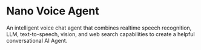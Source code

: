# Nano Voice Agent
An intelligent voice chat agent that combines realtime speech recognition, LLM, text-to-speech, vision, and web search capabilities to create a helpful conversational AI Agent.
